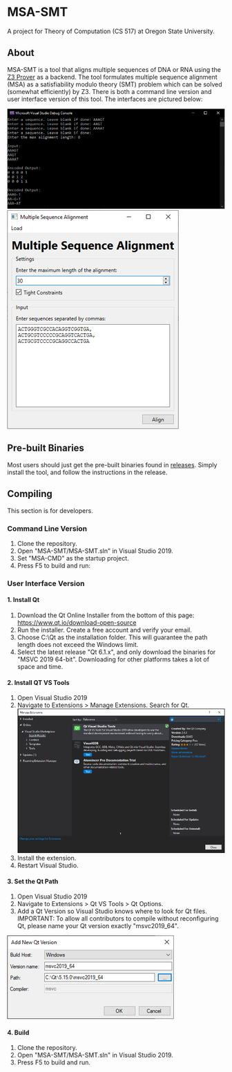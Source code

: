 # MSA-SMT
A project for Theory of Computation (CS 517) at Oregon State University.

## About
MSA-SMT is a tool that aligns multiple sequences of DNA or RNA using the [Z3 Prover](https://github.com/Z3Prover/z3) as a backend. The tool formulates multiple sequence alignment (MSA) as a satisfiability modulo theory (SMT) problem which can be solved (somewhat efficiently) by Z3.
There is both a command line version and user interface version of this tool. The interfaces are pictured below:

![](images/cmd-line.PNG)
![](images/ui.PNG)

## Pre-built Binaries
Most users should just get the pre-built binaries found in [releases](https://github.com/tigerman9854/MSA-SMT/releases). Simply install the tool, and follow the instructions in the release.

## Compiling
This section is for developers.

### Command Line Version
1. Clone the repository.
2. Open "MSA-SMT/MSA-SMT.sln" in Visual Studio 2019.
3. Set "MSA-CMD" as the startup project.
4. Press F5 to build and run:


### User Interface Version

#### 1. Install Qt
1. Download the Qt Online Installer from the bottom of this page: https://www.qt.io/download-open-source
2. Run the installer. Create a free account and verify your email.
3. Choose C:\Qt as the installation folder. This will guarantee the path length does not exceed the Windows limit.
4. Select the latest release "Qt 6.1.x", and only download the binaries for "MSVC 2019 64-bit". Downloading for other platforms takes a lot of space and time.

#### 2. Install QT VS Tools
1. Open Visual Studio 2019
2. Navigate to Extensions > Manage Extensions. Search for Qt.
![](images/VS_tools.PNG)
3. Install the extension.
4. Restart Visual Studio.

#### 3. Set the Qt Path
1. Open Visual Studio 2019
2. Navigate to Extensions > Qt VS Tools > Qt Options.
3. Add a Qt Version so Visual Studio knows where to look for Qt files. IMPORTANT: To allow all contributors to compile without reconfiguring Qt, please name your Qt version exactly "msvc2019_64".

![](images/qt_vs_options.PNG)

#### 4. Build
1. Clone the repository.
2. Open "MSA-SMT/MSA-SMT.sln" in Visual Studio 2019.
3. Press F5 to build and run.
